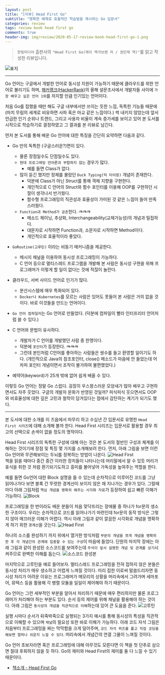 ```yaml
---  
layout: post  
title: "[리뷰] Head First Go"  
subtitle: "명확한 예제로 효율적인 학습법을 제시하는 Go 입문서"  
categories: review  
tags: review book head first go 
comments: true  
header-img: img/review/2020-05-17-review-book-head-first-go-1.png
---  
```

  
> `한빛미디어` 출판사의 `"Head First Go(제이 맥가브렌 저 / 권민재 역)"`를 읽고 작성한 리뷰입니다.  

![표지](https://theorydb.github.io/assets/img/review/2020-05-17-review-book-head-first-go-1.png)  

---
Go 언어는 구글에서 개발한 언어로 동시성 지원이 가능하기 때문에 클라우드를 위한 언어로 불리기도 하며, [해커랭크(HackerRank)](https://research.hackerrank.com/developer-skills/2020/)의 올해 설문조사에서 개발자들 사이에 `가장 배우고 싶은 언어 1위`를 차지할 만큼 인기있는 언어이다. 

처음 Go를 접했을 때만 해도 구글 내부에서만 쓰이는 듯한 느낌, 독특한 기능들 때문에(마치 무림의 세계로 비유하면 사파 혹은 마교 같은 느낌이다.) 썩 내키지 않았는데 앞서 언급한 인기 순위나 트렌드, 그리고 사용자 비율이 계속 증가세를 보이고 있어 본 도서를 시작으로 학습하기로 결정하였고 그 결과를 본 리뷰로 남긴다.

먼저 본 도서를 통해 배운 Go 언어에 대한 특징을 간단히 요약하면 다음과 같다.

* Go 만의 독특한 (구글스러운?)면이 있다. 
  - 물론 장점일수도 단점일수도 있다.
  - `현대 프로그래밍 언어론과 부합하지 않는` 경우가 많다. 
    + 예를 들면 Class가 없다.
  - 많이 듣긴 했지만 정체를 몰랐던 `Duck Typing(덕 타이핑)` 개념이 존재한다.
    + 덕분에 Class가 아닌 Struct를 통해 객체 지향을 구현한다.
    + 개인적으로 C 언어의 Struct와 함수 포인터를 이용해 OOP를 구현하던 시절이 생각나서 반가웠다.
    + 함수형 프로그래밍의 직관성과 효율성이 가미된 것 같은 느낌이 들어 만족스러웠다.
  - `Function과 Method가 공존`한다. ~~ㅋㅋㅋ~~
    + 메소드 체이닝, 추상화, Interchangeability(교체가능성)의 개념과 밀접하다.
    + 대문자로 시작하면 Function과, 소문자로 시작하면 Method이다. 
    + 개인적으로 효율적이라 좋았다.

* `GoRoutine(고루틴)` 이라는 비동기 매커니즘을 제공한다.
  - 메시지 채널을 이용하여 동시성 프로그래밍이 가능하다. 
  - C 언어 등으로 멀티스레드 프로그램을 개발해 본 사람은 동시성 구현을 위해 프로그래머가 이렇게 할 일이 없다는 것에 적잖이 놀란다.

* 클라우드, 서버 사이드 언어로 인기가 많다.
  - 분산시스템에 매우 특화되어 있다.
  - `Docker나 Kubernetes`를 모르는 사람은 있어도 못들어 본 사람은 거의 없을 것이다. 바로 이것들을 만드는 언어이다.

* `Go 언어 컴파일러`는 Go 언어로 만들었다. (덕분에 컴파일이 빨라 인터프리터 언어처럼 쓸 수 있다.)

* C 언어와 문법이 유사하다.
  - 개발자가 C 언어를 개발했던 사람 중 한명이다.
  - 덕분에 `포인터`가 등장한다. ~~ㅋㅋㅋ~~
  - 그런데 본인처럼 C언어를 좋아하는 사람들은 쌍수를 들고 환영할 일이기도 하다. 
    (개인적으로 Java의 참조포인터, close() 메소드가 마음에 안 들었는데 어차피 포인터 개념이면서 조작이 불가하여 불편했었다.)

* 예약어(keyword)가 25개 밖에 없어 쉽게 배울 수 있다.

이렇듯 Go 언어는 정말 Go 스럽다. 굉장히 우스꽝스러운 모양새가 많아 배우고 구현하면서도 자주 웃었다. 구글의 개발자 문화가 반영된 것일까? 피식피식 웃으면서도 OOP와 비효율성에 대한 깊은 고민과 철학이 담겨있다는 점에서 감탄하는 계기가 되기도 했다.

---
본 도서에 대한 소개를 이 즈음에서 마무리 하고 수십년 간 입문서로 유명한 `Head First 시리즈`에 대해 소개해 볼까 한다. Head First 시리즈는 입문서로 활용할 경우 최고의 선택으로 손색이 없을 정도의 명작이다. 

Head First 시리즈의 독특한 구성에 대해 아는 것은 본 도서의 절반인 구성과 체계를 이해하는 것이기에 장점 및 특징 몇 가지를 소개해보려 한다. 먼저, 아래 그림을 보면 이런 Go 언어와 무관해보이는 두뇌를 정복하는 방법이 나온다. 
![Head First](https://theorydb.github.io/assets/img/review/2020-05-17-review-book-head-first-go-2.png)  
책을 읽을 때마다 중간 중간 이러한 장치들이 나타나는데 머리말에서 알 수 있듯 머리가 휴식을 취한 것 처럼 환기되기도하고 흥미를 불어넣어 가독성을 높여주는 역할을 한다.

예를 들면 Go언어 대한 Block 설명을 들 수 있는데 순차적으로 이루어진 코드를 그냥 읽어나가다 보면 블록 간 뚜렷한 경계선이 보이지 않은 채 지나가는 경우가 있다. 그럴때마다 아래 그림처럼 `핵심 개념을 명확히 해주는 시각화 자료`가 등장하여 쉽고 빠른 이해가 가능하다.
![Block](https://theorydb.github.io/assets/img/review/2020-05-17-review-book-head-first-go-3.png)  

프로그래밍을 한 번이라도 배운 분들이 처음 맞닥뜨리는 장애물 중 하나가 for문의 생소한 구조이다. 우리는 순차적으로 코드를 읽어나가기 마련인데 for문의 동작 방식은 그렇지 않아 매끄러운 이해가 어렵다. 역시 아래 그림과 같이 깔끔한 시각화로 개념을 명확하게 하기 위한 `경계선`을 긋는다.
![Head First](https://theorydb.github.io/assets/img/review/2020-05-17-review-book-head-first-go-4.png)  

하나의 소스를 완성하기 까지 위에서 열거한 방식처럼 `부분의 개념을 쪼개 개념을 명확히 한 후 각 개념간의 관계에 집중할 수 있는 구성`이 마음에 들었다. 단원의 마지막 장에는 아래 그림과 같이 완성된 소스코드를 보여주는데 `주석이 앞서 설명한 개념 및 관계를 상기`시켜주므로 완벽한 이해를 돕는다.
![소스코드 완성본](https://theorydb.github.io/assets/img/review/2020-05-17-review-book-head-first-go-5.png)  

마지막으로 고루틴을 예로 들어보자. 멀티스레드 프로그래밍을 전혀 접하지 않은 분들은 동시성 처리가 매우 생소하고 어렵게 느껴질 것이다. 미리 접한 이로써 말씀드리자면 동시성 처리가 어려운 이유는 프로그래머가 메모리의 상황을 머리속에서 그려가며 세마포어, 뮤텍스 등을 활용해 각 병렬 모듈을 일일이 제어해야 하기 때문이다. 

Go 언어는 그런 세부적인 부분을 알아서 처리하기 때문에 매우 편리하지만 물론 프로그래머가 처리해야 하는 부분도 있다. 순서 등의 제어를 위해 채널을 활용해야 하는 것이다. 아래 그림은 `동시성의 개념을 직관적으로 이해`하는데 있어 큰 도움을 준다.
![고루틴](https://theorydb.github.io/assets/img/review/2020-05-17-review-book-head-first-go-6.png)  

실행 시마다 순서가 뒤죽박죽으로 실행되는 3가지 예시를 통해 동시성의 특성을 직관적으로 이해할 수 있으며 `채널`의 필요성 또한 바로 이해가 가능하다. 아래 코드 자석 그림은 처음부터 프로그래밍을 짜는 막막함을 크게 덜어주며, `코드 자석 퀴즈를 풀고 직접 코딩을 해보면 얼마나 쉬운지 느낄 수 있다`. 머리속에서 개념간의 연결 그물이 느껴질 것이다.

Go 언어 초보자라면 혹은 프로그래밍에 대해 아무것도 모른다면 이 책을 첫 단추로 삼으면 절대 후회하지 않을 듯 하다. Go의 재미와 Head First의 재미를 둘 다 느낄 수 있기 때문이다.


* [책소개 - Head First Go](http://www.yes24.com/Product/Goods/89342507?scode=032&OzSrank=1)

